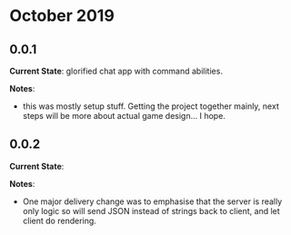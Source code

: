 # October 2019
## 0.0.1
**Current State**: glorified chat app with command abilities.

**Notes**: 
- this was mostly setup stuff. Getting the project together mainly, next steps will be more about actual game design... I hope.

## 0.0.2
**Current State**:

**Notes**: 
- One major delivery change was to emphasise that the server is really only logic so will send JSON instead of strings back to client, and let client do rendering.
